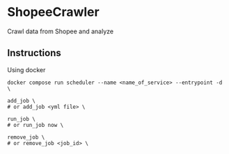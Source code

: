 # ShopeeCrawler
Crawl data from Shopee and analyze 

## Instructions
Using docker

```cli
docker compose run scheduler --name <name_of_service> --entrypoint -d \

add_job \
# or add_job <yml file> \ 

run_job \
# or run_job now \

remove_job \
# or remove_job <job_id> \
```

